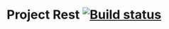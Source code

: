 # Project Rest [![Build status](https://ci.appveyor.com/api/projects/status/cw19a4ewlo4e7u2f?svg=true)](https://ci.appveyor.com/project/droidAps/hw-rest)